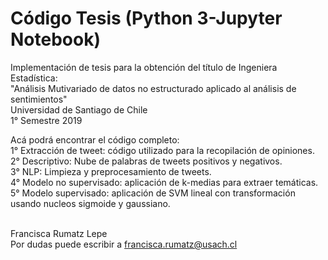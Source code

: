 # Código Tesis (Python 3-Jupyter Notebook)
Implementación de tesis para la obtención del título de Ingeniera Estadística:<br/>
"Análisis Mutivariado de datos no estructurado aplicado al análisis de sentimientos"<br/>
Universidad de Santiago de Chile <br/>
1° Semestre 2019 <br/>

Acá podrá encontrar el código completo:<br/>
1° Extracción de tweet: código utilizado para la recopilación de opiniones.<br/>
2° Descriptivo: Nube de palabras de tweets positivos y negativos.<br/>
3° NLP: Limpieza y preprocesamiento de tweets.<br/>
4° Modelo no supervisado: aplicación de k-medias para extraer temáticas.<br/>
5° Modelo supervisado: aplicación de SVM lineal con transformación usando nucleos sigmoide y gaussiano.<br/><br/>

Francisca Rumatz Lepe<br/>
Por dudas puede escribir a francisca.rumatz@usach.cl
